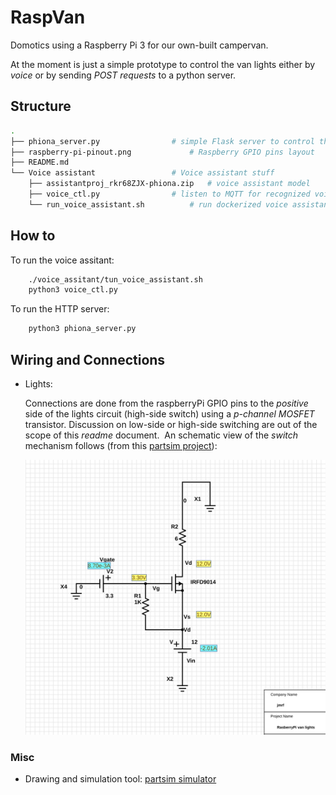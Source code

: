 # RaspVan

Domotics using a Raspberry Pi 3 for our own-built campervan.

At the moment is just a simple prototype to control the van lights
either by _voice_ or by sending _POST requests_ to a python server.



## Structure

```bash
.
├── phiona_server.py 			    # simple Flask server to control the lights
├── raspberry-pi-pinout.png 		    # Raspberry GPIO pins layout
├── README.md
└── Voice assistant 		  	    # Voice assistant stuff
    ├── assistantproj_rkr68ZJX-phiona.zip   # voice assistant model
    ├── voice_ctl.py 			    # listen to MQTT for recognized voice commands
    └── run_voice_assistant.sh 		    # run dockerized voice assistant
```

## How to

To run the voice assitant:
```bash
	./voice_assitant/tun_voice_assistant.sh
	python3 voice_ctl.py
```

To run the HTTP server:
```bash
	python3 phiona_server.py
```
## Wiring and Connections

* Lights:

  Connections are done from the raspberryPi GPIO pins to the _positive_ side of the lights circuit (high-side switch) using a _p-channel MOSFET_ transistor. 
  Discussion on low-side or high-side switching are out of the scope of this _readme_ document.
  ​
  An schematic view of the _switch_ mechanism follows (from this [partsim project](http://www.partsim.com/simulator#132504)):

  ![high-side switch](high-side-switch.jpeg)



### Misc

* Drawing and simulation tool: [partsim simulator](https://www.partsim.com/simulator)
